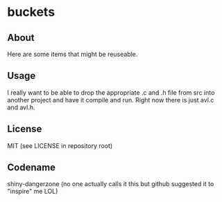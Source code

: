 buckets
=======

About
-----
Here are some items that might be reuseable.

Usage
-----
I really want to be able to drop the appropriate .c and .h file from src into another project and have it compile and run. Right now there is just avl.c and avl.h.

License
-------
MIT (see LICENSE in repository root)

Codename
--------
shiny-dangerzone (no one actually calls it this but github suggested it to "inspire" me LOL)


